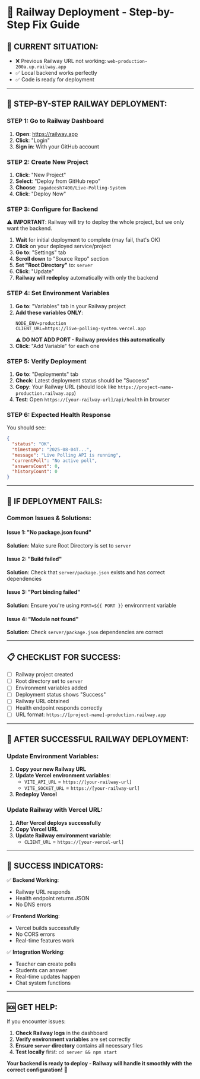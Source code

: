 # 🚂 Railway Deployment - Step-by-Step Fix Guide

## 🎯 **CURRENT SITUATION:**
- ❌ Previous Railway URL not working: `web-production-200a.up.railway.app`
- ✅ Local backend works perfectly  
- ✅ Code is ready for deployment

---

## 🚀 **STEP-BY-STEP RAILWAY DEPLOYMENT:**

### **STEP 1: Go to Railway Dashboard**
1. **Open**: https://railway.app
2. **Click**: "Login" 
3. **Sign in**: With your GitHub account

### **STEP 2: Create New Project**
1. **Click**: "New Project"
2. **Select**: "Deploy from GitHub repo"
3. **Choose**: `Jagadeesh7400/Live-Polling-System`
4. **Click**: "Deploy Now"

### **STEP 3: Configure for Backend**
⚠️ **IMPORTANT**: Railway will try to deploy the whole project, but we only want the backend.

1. **Wait** for initial deployment to complete (may fail, that's OK)
2. **Click** on your deployed service/project
3. **Go to**: "Settings" tab
4. **Scroll down** to "Source Repo" section
5. **Set "Root Directory"** to: `server`
6. **Click**: "Update" 
7. **Railway will redeploy** automatically with only the backend

### **STEP 4: Set Environment Variables**
1. **Go to**: "Variables" tab in your Railway project
2. **Add these variables ONLY**:
   ```
   NODE_ENV=production
   CLIENT_URL=https://live-polling-system.vercel.app
   ```
   **⚠️ DO NOT ADD PORT - Railway provides this automatically**
3. **Click**: "Add Variable" for each one

### **STEP 5: Verify Deployment**
1. **Go to**: "Deployments" tab
2. **Check**: Latest deployment status should be "Success"
3. **Copy**: Your Railway URL (should look like `https://project-name-production.railway.app`)
4. **Test**: Open `https://[your-railway-url]/api/health` in browser

### **STEP 6: Expected Health Response**
You should see:
```json
{
  "status": "OK",
  "timestamp": "2025-08-04T...",
  "message": "Live Polling API is running",
  "currentPoll": "No active poll",
  "answersCount": 0,
  "historyCount": 0
}
```

---

## 🔧 **IF DEPLOYMENT FAILS:**

### **Common Issues & Solutions:**

#### **Issue 1: "No package.json found"**
**Solution**: Make sure Root Directory is set to `server`

#### **Issue 2: "Build failed"**  
**Solution**: Check that `server/package.json` exists and has correct dependencies

#### **Issue 3: "Port binding failed"**
**Solution**: Ensure you're using `PORT=${{ PORT }}` environment variable

#### **Issue 4: "Module not found"**
**Solution**: Check `server/package.json` dependencies are correct

---

## 📋 **CHECKLIST FOR SUCCESS:**

- [ ] Railway project created
- [ ] Root directory set to `server`
- [ ] Environment variables added
- [ ] Deployment status shows "Success"
- [ ] Railway URL obtained
- [ ] Health endpoint responds correctly
- [ ] URL format: `https://[project-name]-production.railway.app`

---

## 🔄 **AFTER SUCCESSFUL RAILWAY DEPLOYMENT:**

### **Update Environment Variables:**
1. **Copy your new Railway URL**
2. **Update Vercel environment variables**:
   - `VITE_API_URL` = `https://[your-railway-url]`
   - `VITE_SOCKET_URL` = `https://[your-railway-url]`
3. **Redeploy Vercel**

### **Update Railway with Vercel URL:**
1. **After Vercel deploys successfully**
2. **Copy Vercel URL**  
3. **Update Railway environment variable**:
   - `CLIENT_URL` = `https://[your-vercel-url]`

---

## 🎉 **SUCCESS INDICATORS:**

✅ **Backend Working**:
- Railway URL responds
- Health endpoint returns JSON
- No DNS errors

✅ **Frontend Working**:
- Vercel builds successfully  
- No CORS errors
- Real-time features work

✅ **Integration Working**:
- Teacher can create polls
- Students can answer
- Real-time updates happen
- Chat system functions

---

## 🆘 **GET HELP:**

If you encounter issues:
1. **Check Railway logs** in the dashboard
2. **Verify environment variables** are set correctly
3. **Ensure `server` directory** contains all necessary files
4. **Test locally** first: `cd server && npm start`

**Your backend is ready to deploy - Railway will handle it smoothly with the correct configuration!** 🚀

